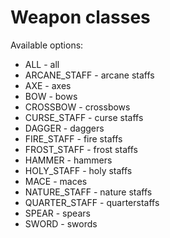 # Weapon classes

Available options:
 * ALL - all
 * ARCANE_STAFF - arcane staffs
 * AXE - axes
 * BOW - bows
 * CROSSBOW - crossbows
 * CURSE_STAFF - curse staffs
 * DAGGER - daggers
 * FIRE_STAFF - fire staffs
 * FROST_STAFF - frost staffs
 * HAMMER - hammers
 * HOLY_STAFF - holy staffs
 * MACE - maces
 * NATURE_STAFF - nature staffs
 * QUARTER_STAFF - quarterstaffs
 * SPEAR - spears
 * SWORD - swords
